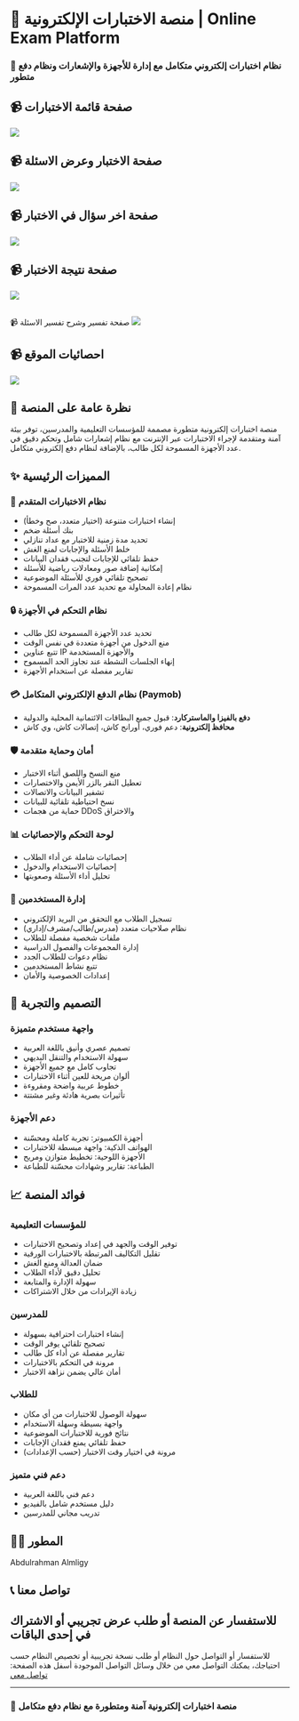 # 📝 منصة الاختبارات الإلكترونية | Online Exam Platform

### 🎯 نظام اختبارات إلكتروني متكامل مع إدارة للأجهزة والإشعارات ونظام دفع متطور
## 📹 صفحة قائمة الاختبارات
![](https://github.com/albna3681/Private-e-learning-platform-with-courses-videos-interactive-exams/blob/87bcb3d7eb370d613aa7e86256448f64320e41b0/FireShot_Capture_028_%D9%82%D8%A7%D8%A6%D9%85%D8%A9_%D8%A7%D9%84%D8%A7%D8%AE%D8%AA%D8%A8%D8%A7%D8%B1%D8%A7%D8%AA_aldhihaexams_com.png)

## 📹 صفحة الاختبار وعرض الاسئلة
![](https://github.com/albna3681/Private-e-learning-platform-with-courses-videos-interactive-exams/blob/87bcb3d7eb370d613aa7e86256448f64320e41b0/FireShot%20Capture%20031%20-%20%20-%20%5Baldhihaexams.com%5D.png)

## 📹 صفحة اخر سؤال في الاختبار
![](https://github.com/albna3681/Private-e-learning-platform-with-courses-videos-interactive-exams/blob/87bcb3d7eb370d613aa7e86256448f64320e41b0/FireShot%20Capture%20031%20-%20%20-%20%5Baldhihaexams.com%5D.png)
## 📹 صفحة نتيجة الاختبار 
![](https://github.com/albna3681/Private-e-learning-platform-with-courses-videos-interactive-exams/blob/87bcb3d7eb370d613aa7e86256448f64320e41b0/FireShot_Capture_033_%D9%86%D8%AA%D8%A7%D8%A6%D8%AC_%D8%A7%D9%84%D8%A7%D8%AE%D8%AA%D8%A8%D8%A7%D8%B1_aldhihaexams_com.png)

##
📹 صفحة تفسير وشرح تفسير الاسئلة
![](https://github.com/albna3681/Private-e-learning-platform-with-courses-videos-interactive-exams/blob/87bcb3d7eb370d613aa7e86256448f64320e41b0/FireShot_Capture_034_%D8%A7%D9%84%D8%A7%D8%AC%D8%A7%D8%A8%D8%A7%D8%AA_%D8%A7%D9%84%D8%AA%D9%81%D8%B5%D9%8A%D9%84%D9%8A%D8%A9_aldhihaexams_com.png)
## 📹 احصائيات الموقع
![](https://github.com/albna3681/Private-e-learning-platform-with-courses-videos-interactive-exams/blob/87bcb3d7eb370d613aa7e86256448f64320e41b0/FireShot_Capture_035_%D8%A5%D8%AD%D8%B5%D8%A7%D8%A6%D9%8A%D8%A7%D8%AA_%D8%A7%D9%84%D8%B7%D8%A7%D9%84%D8%A8_aldhihaexams_com.png)
## 🌟 نظرة عامة على المنصة

منصة اختبارات إلكترونية متطورة مصممة للمؤسسات التعليمية والمدرسين، توفر بيئة آمنة ومتقدمة لإجراء الاختبارات عبر الإنترنت مع نظام إشعارات شامل وتحكم دقيق في عدد الأجهزة المسموحة لكل طالب، بالإضافة لنظام دفع إلكتروني متكامل.

## ✨ المميزات الرئيسية

### 📝 نظام الاختبارات المتقدم
- إنشاء اختبارات متنوعة (اختيار متعدد، صح وخطأ)
- بنك أسئلة ضخم 
- تحديد مدة زمنية للاختبار مع عداد تنازلي
- خلط الأسئلة والإجابات لمنع الغش
- حفظ تلقائي للإجابات لتجنب فقدان البيانات
- إمكانية إضافة صور ومعادلات رياضية للأسئلة
- تصحيح تلقائي فوري للأسئلة الموضوعية
- نظام إعادة المحاولة مع تحديد عدد المرات المسموحة

### 🔒 نظام التحكم في الأجهزة
- تحديد عدد الأجهزة المسموحة لكل طالب
- منع الدخول من أجهزة متعددة في نفس الوقت
- تتبع عناوين IP والأجهزة المستخدمة
- إنهاء الجلسات النشطة عند تجاوز الحد المسموح
- تقارير مفصلة عن استخدام الأجهزة

### 💳 نظام الدفع الإلكتروني المتكامل (Paymob)
- **دفع بالفيزا والماستركارد**: قبول جميع البطاقات الائتمانية المحلية والدولية
- **محافظ إلكترونية**: دعم فوري، أورانج كاش، إتصالات كاش، وي كاش


### 🛡️ أمان وحماية متقدمة
- منع النسخ واللصق أثناء الاختبار
- تعطيل النقر بالزر الأيمن والاختصارات
- تشفير البيانات والاتصالات
- نسخ احتياطية تلقائية للبيانات
- حماية من هجمات DDoS والاختراق

### 📊 لوحة التحكم والإحصائيات
- إحصائيات شاملة عن أداء الطلاب
- إحصائيات الاستخدام والدخول
- تحليل أداء الأسئلة وصعوبتها

### 👥 إدارة المستخدمين
- تسجيل الطلاب مع التحقق من البريد الإلكتروني
- نظام صلاحيات متعدد (مدرس/طالب/مشرف/إداري)
- ملفات شخصية مفصلة للطلاب
- إدارة المجموعات والفصول الدراسية
- نظام دعوات للطلاب الجدد
- تتبع نشاط المستخدمين
- إعدادات الخصوصية والأمان


## 🎨 التصميم والتجربة

### واجهة مستخدم متميزة
- تصميم عصري وأنيق باللغة العربية
- سهولة الاستخدام والتنقل البديهي
- تجاوب كامل مع جميع الأجهزة
- ألوان مريحة للعين أثناء الاختبارات
- خطوط عربية واضحة ومقروءة
- تأثيرات بصرية هادئة وغير مشتتة

### دعم الأجهزة
- أجهزة الكمبيوتر: تجربة كاملة ومحسّنة
- الهواتف الذكية: واجهة مبسطة للاختبارات
- الأجهزة اللوحية: تخطيط متوازن ومريح
- الطباعة: تقارير وشهادات محسّنة للطباعة

## 📈 فوائد المنصة

### للمؤسسات التعليمية
- توفير الوقت والجهد في إعداد وتصحيح الاختبارات
- تقليل التكاليف المرتبطة بالاختبارات الورقية
- ضمان العدالة ومنع الغش
- تحليل دقيق لأداء الطلاب
- سهولة الإدارة والمتابعة
- زيادة الإيرادات من خلال الاشتراكات

### للمدرسين
- إنشاء اختبارات احترافية بسهولة
- تصحيح تلقائي يوفر الوقت
- تقارير مفصلة عن أداء كل طالب
- مرونة في التحكم بالاختبارات
- أمان عالي يضمن نزاهة الاختبار

### للطلاب
- سهولة الوصول للاختبارات من أي مكان
- واجهة بسيطة وسهلة الاستخدام
- نتائج فورية للاختبارات الموضوعية
- حفظ تلقائي يمنع فقدان الإجابات
- مرونة في اختيار وقت الاختبار (حسب الإعدادات)


### دعم فني متميز
- دعم فني باللغة العربية
- دليل مستخدم شامل بالفيديو
- تدريب مجاني للمدرسين

## 👨‍💻 المطور

Abdulrahman Almligy
## 📞 تواصل معنا

للاستفسار عن المنصة أو طلب عرض تجريبي أو الاشتراك في إحدى الباقات 
---

للاستفسار أو التواصل حول النظام أو طلب نسخة تجريبية أو تخصيص النظام حسب احتياجك، يمكنك التواصل معي من خلال وسائل التواصل الموجودة أسفل هذه الصفحة:   [تواصل معي ](https://aldhihaexams.com/Almligy.php)

---



### 🌟 منصة اختبارات إلكترونية آمنة ومتطورة مع نظام دفع متكامل


